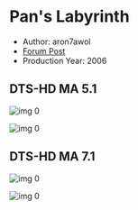 # Pan's Labyrinth

* Author: aron7awol
* [Forum Post](https://www.avsforum.com/threads/bass-eq-for-filtered-movies.2995212/post-58645316)
* Production Year: 2006

## DTS-HD MA 5.1

![img 0](https://i.imgur.com/MilmdBo.jpg)

![img 0](https://i.imgur.com/tiu5xij.png)

## DTS-HD MA 7.1

![img 0](https://i.imgur.com/aHodfdY.jpg)

![img 0](https://i.imgur.com/pt271Jt.png)


